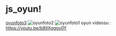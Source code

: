 # js_oyun!
[oyunfoto3](https://github.com/cpnertugrul/js_oyun/assets/153775205/cefbf1ba-f90f-4765-a5bc-0955425c315a)
![oyunfoto2](https://github.com/cpnertugrul/js_oyun/assets/153775205/a1c960a0-bc8f-4786-a5f3-0d53ef8c4e3c)
![oyunfoto1](https://github.com/cpnertugrul/js_oyun/assets/153775205/2745dd6a-cb16-4ba1-910f-17a68e536314)
oyun videosu : https://youtu.be/b8IIXgggv0Y
